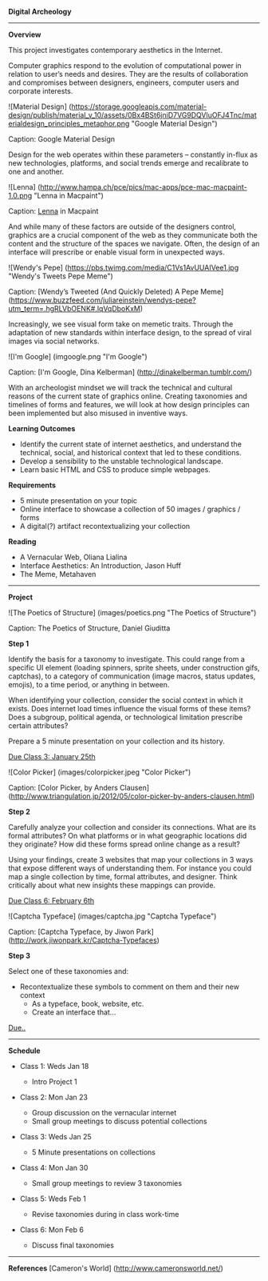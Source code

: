 **Digital Archeology**

---

**Overview**

This project investigates contemporary aesthetics in the Internet.

Computer graphics respond to the evolution of computational power in relation to user’s needs and desires. They are the results of collaboration and compromises between designers, engineers, computer users and corporate interests.



![Material Design] (https://storage.googleapis.com/material-design/publish/material_v_10/assets/0Bx4BSt6jniD7VG9DQVluOFJ4Tnc/materialdesign_principles_metaphor.png "Google Material Design")

Caption: Google Material Design


Design for the web operates within these parameters – constantly in-flux as new technologies, platforms, and social trends emerge and recalibrate to one and another.



![Lenna] (http://www.hampa.ch/pce/pics/mac-apps/pce-mac-macpaint-1.0.png "Lenna in Macpaint")

Caption: [Lenna](https://en.wikipedia.org/wiki/Lenna) in Macpaint


And while many of these factors are outside of the designers control, graphics are a crucial component of the web as they communicate both the content and the structure of the spaces we navigate. Often, the design of an interface will prescribe or enable visual form in unexpected ways.



![Wendy's Pepe] (https://pbs.twimg.com/media/C1Vs1AvUUAIVee1.jpg "Wendy's Tweets Pepe Meme")

Caption: [Wendy’s Tweeted (And Quickly Deleted) A Pepe Meme] (https://www.buzzfeed.com/juliareinstein/wendys-pepe?utm_term=.hgRLVbOENK#.lqVqDboKxM)


Increasingly, we see visual form take on memetic traits. Through the adaptation of new standards within interface design, to the spread of viral images via social networks.


![I'm Google] (imgoogle.png "I'm Google")

Caption: [I'm Google, Dina Kelberman] (http://dinakelberman.tumblr.com/)


With an archeologist mindset we will track the technical and cultural reasons of the current state of graphics online. Creating taxonomies and timelines of forms and features, we will look at how design principles can been implemented but also misused in inventive ways. 


**Learning Outcomes**
* Identify the current state of internet aesthetics, and understand the technical, social, and historical context that led to these conditions.
* Develop a sensibility to the unstable technological landscape.
* Learn basic HTML and CSS to produce simple webpages.

**Requirements**
* 5 minute presentation on your topic
* Online interface to showcase a collection of 50 images / graphics / forms
* A digital(?) artifact recontextualizing your collection

**Reading**
* A Vernacular Web, Oliana Lialina   
* Interface Aesthetics: An Introduction, Jason Huff
* The Meme, Metahaven


---

**Project**


![The Poetics of Structure] (images/poetics.png "The Poetics of Structure")

Caption: The Poetics of Structure, Daniel Giuditta 

**Step 1**

Identify the basis for a taxonomy to investigate. This could range from a specific UI element (loading spinners, sprite sheets, under construction gifs, captchas), to a category of communication (image macros, status updates, emojis), to a time period, or anything in between.

When identifying your collection, consider the social context in which it exists. Does internet load times influence the visual forms of these items? Does a subgroup, political agenda, or technological limitation prescribe certain attributes?

Prepare a 5 minute presentation on your collection and its history.

[Due Class 3: January 25th](../calendar/week2.md)


![Color Picker] (images/colorpicker.jpeg "Color Picker")

Caption: [Color Picker, by Anders Clausen] (http://www.triangulation.jp/2012/05/color-picker-by-anders-clausen.html)

**Step 2**

Carefully analyze your collection and consider its connections. What are its formal attributes? On what platforms or in what geographic locations did they originate? How did these forms spread online change as a result?

Using your findings, create 3 websites that map your collections in 3 ways that expose different ways of understanding them. For instance you could map a single collection by time, formal attributes, and designer. Think critically about what new insights these mappings can provide. 

[Due Class 6: February 6th](../calendar/week2.md)


![Captcha Typeface] (images/captcha.jpg "Captcha Typeface")

Caption: [Captcha Typeface, by Jiwon Park] (http://work.jiwonpark.kr/Captcha-Typefaces)

**Step 3**

Select one of these taxonomies and:
* Recontextualize these symbols to comment on them and their new context
    * As a typeface, book, website, etc.
    * Create an interface that...

[Due..](../calendar/week2.md)

---

**Schedule**

* Class 1: Weds Jan 18
    * Intro Project 1

* Class 2: Mon Jan 23
    * Group discussion on the vernacular internet 
    * Small group meetings to discuss potential collections

* Class 3: Weds Jan 25
    * 5 Minute presentations on collections

* Class 4: Mon Jan 30
    * Small group meetings to review 3 taxonomies

* Class 5: Weds Feb 1
    * Revise taxonomies during in class work-time

* Class 6: Mon Feb 6
    * Discuss final taxonomies


---

**References**
[Cameron's World] (http://www.cameronsworld.net/)


